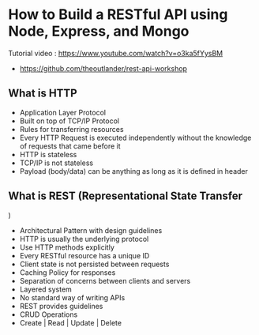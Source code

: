 # How to Build a RESTful API using Node, Express, and Mongo

Tutorial video : https://www.youtube.com/watch?v=o3ka5fYysBM

- https://github.com/theoutlander/rest-api-workshop

## What is HTTP
- Application Layer Protocol
- Built on top of TCP/IP Protocol
- Rules for transferring resources
- Every HTTP Request is executed independently without the knowledge of requests that came before it
- HTTP is stateless
- TCP/IP is not stateless
- Payload (body/data) can be anything as long as it is defined in header

## What is REST (Representational State Transfer
)
- Architectural Pattern with design guidelines
- HTTP is usually the underlying protocol
- Use HTTP methods explicitly
- Every RESTful resource has a unique ID
- Client state is not persisted between requests
- Caching Policy for responses 
- Separation of concerns between clients and servers
- Layered system
- No standard way of writing APIs
- REST provides guidelines
- CRUD Operations 
- Create | Read | Update | Delete
